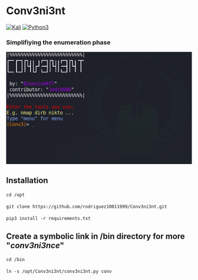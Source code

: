 # Conv3ni3nt
[![Kali](https://img.shields.io/badge/-Kali-informational)](https://www.kali.org/) [![Python3](https://img.shields.io/badge/-Python-blue)](https://www.python.org/)
### Simplifiying the enumeration phase
![Interface](images/conv3ni3nt.png)
## Installation
```
cd /opt

git clone https://github.com/rodriguez10011999/Conv3ni3nt.git

pip3 install -r requirements.txt
```
## Create a symbolic link in /bin directory for more "_conv3ni3nce_"
```
cd /bin

ln -s /opt/Conv3ni3nt/conv3ni3nt.py conv
```
